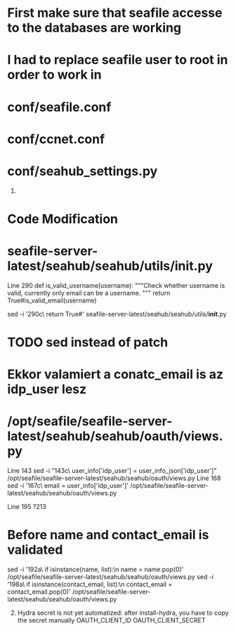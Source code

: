 # First make sure that seafile accesse to the databases are working
# I had to replace seafile user to root in order to work in 
# conf/seafile.conf
# conf/ccnet.conf
# conf/seahub_settings.py

1.
# Code Modification
# seafile-server-latest/seahub/seahub/utils/__init__.py
Line 290
def is_valid_username(username):
    """Check whether username is valid, currently only email can be a username.
    """
    return True#is_valid_email(username)

sed -i '290c\    return True#' seafile-server-latest/seahub/seahub/utils/__init__.py


# TODO sed instead of patch
# Ekkor valamiert a conatc_email is az idp_user lesz
# /opt/seafile/seafile-server-latest/seahub/seahub/oauth/views.py 

Line 143
sed -i "143c\        user_info['idp_user'] = user_info_json['idp_user']" /opt/seafile/seafile-server-latest/seahub/seahub/oauth/views.py
Line 168
sed -i '167c\    email = user_info['idp_user']' /opt/seafile/seafile-server-latest/seahub/seahub/oauth/views.py

Line 195 ?213
# Before name and contact_email is validated
sed -i '192a\    if isinstance(name, list):\n        name = name.pop(0)' /opt/seafile/seafile-server-latest/seahub/seahub/oauth/views.py
sed -i '198a\    if isinstance(contact_email, list):\n       contact_email = contact_email.pop(0)' /opt/seafile/seafile-server-latest/seahub/seahub/oauth/views.py


2. Hydra secret is not yet automatized: after install-hydra, you have to copy the secret manually
OAUTH_CLIENT_ID
OAUTH_CLIENT_SECRET
